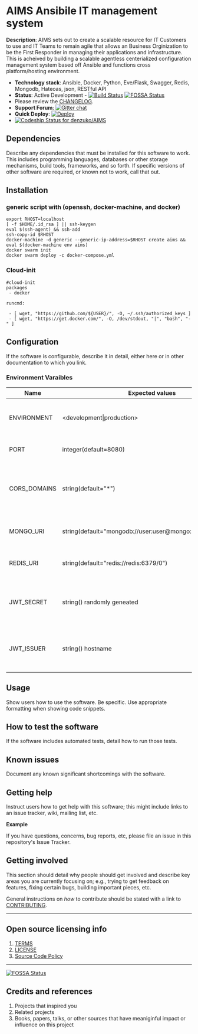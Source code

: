 # AIMS Ansibile IT management system #

**Description**: AIMS sets out to create a scalable resource for IT Customers to use and IT Teams to remain agile that allows an Business Orginization to be the First Responder in managing their applications and infrastructure. This is acheived by building a scalable agentless centerialized configuration management system based off Ansible and functions cross platform/hosting environment.

 - **Technology stack**: Ansible, Docker, Python, Eve/Flask, Swagger, Redis, Mongodb, Hateoas, json, RESTful API
 - **Status**: Active Development - [![Build Status](https://travis-ci.com/denzuko/AIMS.svg?branch=master)](https://travis-ci.com/denzuko/AIMS) [![FOSSA Status](https://app.fossa.com/api/projects/git%2Bgithub.com%2Fdenzuko%2FAIMS.svg?type=shield)](https://app.fossa.com/projects/git%2Bgithub.com%2Fdenzuko%2FAIMS?ref=badge_shield)
- Please review the [CHANGELOG](CHANGELOG.md). 
 - **Support Forum**: [![Gitter chat](https://badges.gitter.im/denzuko/AIMS.png)](https://gitter.im/denzuko/AIMS)
 - **Quick Deploy**: [![Deploy](https://www.herokucdn.com/deploy/button.png)](https://heroku.com/deploy)
 - [ ![Codeship Status for denzuko/AIMS](https://codeship.com/projects/f939ac10-c5d9-0132-64b6-6a0292aa2e87/status?branch=master)](https://codeship.com/projects/74534)

## Dependencies ##

Describe any dependencies that must be installed for this software to work. 
This includes programming languages, databases or other storage mechanisms, build tools, frameworks, and so forth.
If specific versions of other software are required, or known not to work, call that out.

## Installation ##

### generic script with (openssh, docker-machine, and docker)
```
export RHOST=localhost
[ -f $HOME/.id_rsa ] || ssh-keygen
eval $(ssh-agent) && ssh-add
ssh-copy-id $RHOST 
docker-machine -d generic --generic-ip-address=$RHOST create aims && eval $(docker-machine env aims)
docker swarm init
docker swarm deploy -c docker-compose.yml
```

### Cloud-init
```
#cloud-init
packages
 - docker
 
runcmd:

 - [ wget, "https://github.com/${USER}/", -O, ~/.ssh/authorized_keys ]
 - [ wget, "https://get.docker.com/", -O, /dev/stdout, "|", "bash", "-" ]

```

## Configuration ##

If the software is configurable, describe it in detail, either here or in other documentation to which you link.

### Environment Varaibles ###

| Name            | Expected values             | Description                                                    |
| --------------- | --------------------------- | -------------------------------------------------------------- |
| ENVIRONMENT     | <development\|production>   | Effects levels of verbosity, and other items like that (flask) |
| PORT            | integer(default=8080)       | Port to listen on (flask and heroku)                           |
| CORS_DOMAINS    | string(default="*")         | Allowed values are: None, a list of domains, or '*' for a wide-open API. | 
| MONGO_URI       | string(default="mongodb://user:user@mongo:27017/apidemo")   | Location of the mongodb instance (mongodb) |
| REDIS_URI       | string(default="redis://redis:6379/0")   | Location of the redis instance (redis) |
| JWT_SECRET      | string() randomly geneated   | secret token used for oauth/jwt authentication (eve-auth-jwt) |
| JWT_ISSUER      | string() hostname   | token issuer identity used for oauth/jwt authentication (eve-auth-jwt) |

## Usage ##

Show users how to use the software. 
Be specific. 
Use appropriate formatting when showing code snippets.

## How to test the software ##

If the software includes automated tests, detail how to run those tests.

## Known issues ##

Document any known significant shortcomings with the software.

## Getting help ##

Instruct users how to get help with this software; this might include links to an issue tracker, wiki, mailing list, etc.

**Example**

If you have questions, concerns, bug reports, etc, please file an issue in this repository's Issue Tracker.

## Getting involved ##

This section should detail why people should get involved and describe key areas you are
currently focusing on; e.g., trying to get feedback on features, fixing certain bugs, building
important pieces, etc.

General instructions on _how_ to contribute should be stated with a link to [CONTRIBUTING](CONTRIBUTING.md).


----

## Open source licensing info ##
1. [TERMS](TERMS.md)
2. [LICENSE](LICENSE)
3. [Source Code Policy](https://denzuko.github.io/source-code-policy/)


----


[![FOSSA Status](https://app.fossa.com/api/projects/git%2Bgithub.com%2Fdenzuko%2FAIMS.svg?type=large)](https://app.fossa.com/projects/git%2Bgithub.com%2Fdenzuko%2FAIMS?ref=badge_large)

## Credits and references ##

1. Projects that inspired you
2. Related projects
3. Books, papers, talks, or other sources that have meaniginful impact or influence on this project